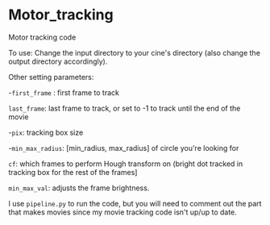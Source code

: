 # Motor_tracking
Motor tracking code

To use:
Change the input directory to your cine's directory (also change the output directory accordingly).  

Other setting parameters:

-`first_frame` : first frame to track

`last_frame`: last frame to track, or set to -1 to track until the end of the movie

-`pix`: tracking box size

-`min_max_radius`: [min_radius, max_radius] of circle you're looking for

`cf`: which frames to perform Hough transform on (bright dot tracked in tracking box for the rest of the frames]

`min_max_val`: adjusts the frame brightness.

I use `pipeline.py` to run the code, but you will need to comment out the part that makes movies since my movie tracking code isn't up/up to date.

